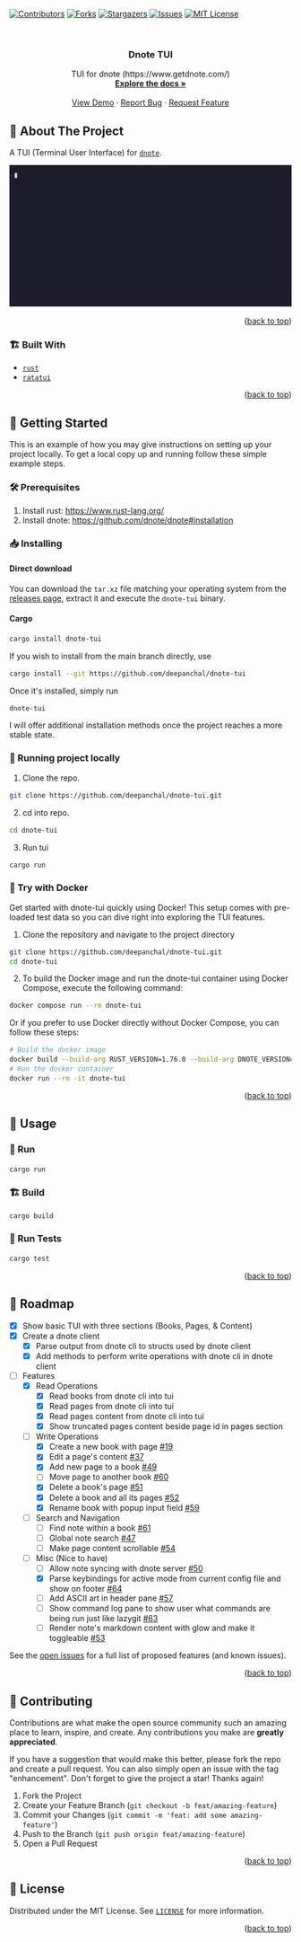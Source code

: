 <!-- Improved compatibility of back to top link: See: https://github.com/othneildrew/Best-README-Template/pull/73 -->

<a name="readme-top"></a>

<!--
*** Thanks for checking out the Best-README-Template. If you have a suggestion
*** that would make this better, please fork the repo and create a pull request
*** or simply open an issue with the tag "enhancement".
*** Don't forget to give the project a star!
*** Thanks again! Now go create something AMAZING! :D
-->

<!-- PROJECT SHIELDS -->
<!--
*** I'm using markdown "reference style" links for readability.
*** Reference links are enclosed in brackets [ ] instead of parentheses ( ).
*** See the bottom of this document for the declaration of the reference variables
*** for contributors-url, forks-url, etc. This is an optional, concise syntax you may use.
*** https://www.markdownguide.org/basic-syntax/#reference-style-links
-->

[![Contributors][contributors-shield]][contributors-url]
[![Forks][forks-shield]][forks-url]
[![Stargazers][stars-shield]][stars-url]
[![Issues][issues-shield]][issues-url]
[![MIT License][license-shield]][license-url]

<!-- PROJECT LOGO -->
<br />
<div align="center">
  <!-- <a href="https://github.com/deepanchal/dnote-tui"> -->
  <!--   <img src="images/logo.png" alt="Logo" width="80" height="80"> -->
  <!-- </a> -->

<h3 align="center">Dnote TUI</h3>

  <p align="center">
    TUI for dnote (https://www.getdnote.com/)
    <br />
    <a href="https://docs.rs/dnote-tui"><strong>Explore the docs »</strong></a>
    <br />
    <br />
    <a href="https://github.com/deepanchal/dnote-tui">View Demo</a>
    ·
    <a href="https://github.com/deepanchal/dnote-tui/issues">Report Bug</a>
    ·
    <a href="https://github.com/deepanchal/dnote-tui/issues">Request Feature</a>
  </p>
</div>

<!-- ABOUT THE PROJECT -->

## 🌟 About The Project

A TUI (Terminal User Interface) for [`dnote`](https://www.getdnote.com/).

![Demo](./.github/static/demo.gif)

<p align="right">(<a href="#readme-top">back to top</a>)</p>

### 🏗️ Built With

- [`rust`](https://www.rust-lang.org/)
- [`ratatui`](https://github.com/ratatui-org/ratatui)

<p align="right">(<a href="#readme-top">back to top</a>)</p>

<!-- GETTING STARTED -->

## 🚀 Getting Started

This is an example of how you may give instructions on setting up your project locally.
To get a local copy up and running follow these simple example steps.

### 🛠️ Prerequisites

1. Install rust: https://www.rust-lang.org/
2. Install dnote: https://github.com/dnote/dnote#installation

### 📥 Installing

#### Direct download

You can download the `tar.xz` file matching your operating system from the
[releases page](https://github.com/deepanchal/dnote-tui/releases), extract it and execute the `dnote-tui`
binary.

#### Cargo

```bash
cargo install dnote-tui
```

If you wish to install from the main branch directly, use

```bash
cargo install --git https://github.com/deepanchal/dnote-tui
```

Once it's installed, simply run

```bash
dnote-tui
```

I will offer additional installation methods once the project reaches a more stable state.

### 🏃 Running project locally

1. Clone the repo.

```bash
git clone https://github.com/deepanchal/dnote-tui.git
```

2. cd into repo.

```bash
cd dnote-tui
```

3. Run tui

```sh
cargo run
```

### 🐳 Try with Docker

Get started with dnote-tui quickly using Docker! This setup comes with pre-loaded test data so you can dive right into exploring the TUI features.

1. Clone the repository and navigate to the project directory

```bash
git clone https://github.com/deepanchal/dnote-tui.git
cd dnote-tui
```

2. To build the Docker image and run the dnote-tui container using Docker Compose, execute the following command:

```bash
docker compose run --rm dnote-tui
```

Or if you prefer to use Docker directly without Docker Compose, you can follow these steps:

```bash
# Build the docker image
docker build --build-arg RUST_VERSION=1.76.0 --build-arg DNOTE_VERSION=0.15.1 -t dnote-tui .
# Run the docker container
docker run --rm -it dnote-tui
```

<p align="right">(<a href="#readme-top">back to top</a>)</p>

<!-- USAGE EXAMPLES -->

## 📝 Usage

### 🏃 Run

```sh
cargo run
```

### 🏗️ Build

```sh
cargo build
```

### 🧪 Run Tests

```sh
cargo test
```

<p align="right">(<a href="#readme-top">back to top</a>)</p>

<!-- ROADMAP -->

## 🎯 Roadmap

- [x] Show basic TUI with three sections (Books, Pages, & Content)
- [x] Create a dnote client
  - [x] Parse output from dnote cli to structs used by dnote client
  - [x] Add methods to perform write operations with dnote cli in dnote client
- [ ] Features
  - [x] Read Operations
    - [x] Read books from dnote cli into tui
    - [x] Read pages from dnote cli into tui
    - [x] Read pages content from dnote cli into tui
    - [x] Show truncated pages content beside page id in pages section
  - [ ] Write Operations
    - [x] Create a new book with page [#19](https://github.com/deepanchal/dnote-tui/issues/19)
    - [x] Edit a page's content [#37](https://github.com/deepanchal/dnote-tui/issues/37)
    - [x] Add new page to a book [#49](https://github.com/deepanchal/dnote-tui/issues/49)
    - [ ] Move page to another book [#60](https://github.com/deepanchal/dnote-tui/issues/60)
    - [x] Delete a book's page [#51](https://github.com/deepanchal/dnote-tui/issues/51)
    - [x] Delete a book and all its pages [#52](https://github.com/deepanchal/dnote-tui/issues/52)
    - [x] Rename book with popup input field [#59](https://github.com/deepanchal/dnote-tui/issues/59)
  - [ ] Search and Navigation
    - [ ] Find note within a book [#61](https://github.com/deepanchal/dnote-tui/issues/61)
    - [ ] Global note search [#47](https://github.com/deepanchal/dnote-tui/issues/47)
    - [ ] Make page content scrollable [#54](https://github.com/deepanchal/dnote-tui/issues/54)
  - [ ] Misc (Nice to have)
    - [ ] Allow note syncing with dnote server [#50](https://github.com/deepanchal/dnote-tui/issues/50)
    - [x] Parse keybindings for active mode from current config file and show on footer [#64](https://github.com/deepanchal/dnote-tui/issues/64)
    - [ ] Add ASCII art in header pane [#57](https://github.com/deepanchal/dnote-tui/issues/57)
    - [ ] Show command log pane to show user what commands are being run just like lazygit [#63](https://github.com/deepanchal/dnote-tui/issues/63)
    - [ ] Render note's markdown content with glow and make it toggleable [#53](https://github.com/deepanchal/dnote-tui/issues/53)

See the [open issues](https://github.com/deepanchal/dnote-tui/issues) for a full list of proposed features (and known issues).

<p align="right">(<a href="#readme-top">back to top</a>)</p>

<!-- CONTRIBUTING -->

## 🤝 Contributing

Contributions are what make the open source community such an amazing place to learn, inspire, and create. Any contributions you make are **greatly appreciated**.

If you have a suggestion that would make this better, please fork the repo and create a pull request. You can also simply open an issue with the tag "enhancement".
Don't forget to give the project a star! Thanks again!

1. Fork the Project
2. Create your Feature Branch (`git checkout -b feat/amazing-feature`)
3. Commit your Changes (`git commit -m 'feat: add some amazing-feature'`)
4. Push to the Branch (`git push origin feat/amazing-feature`)
5. Open a Pull Request

<p align="right">(<a href="#readme-top">back to top</a>)</p>

<!-- LICENSE -->

## 📄 License

Distributed under the MIT License. See [`LICENSE`](LICENSE) for more information.

<p align="right">(<a href="#readme-top">back to top</a>)</p>

<!-- MARKDOWN LINKS & IMAGES -->
<!-- https://www.markdownguide.org/basic-syntax/#reference-style-links -->

[contributors-shield]: https://img.shields.io/github/contributors/deepanchal/dnote-tui.svg?style=for-the-badge
[contributors-url]: https://github.com/deepanchal/dnote-tui/graphs/contributors
[forks-shield]: https://img.shields.io/github/forks/deepanchal/dnote-tui.svg?style=for-the-badge
[forks-url]: https://github.com/deepanchal/dnote-tui/network/members
[stars-shield]: https://img.shields.io/github/stars/deepanchal/dnote-tui.svg?style=for-the-badge
[stars-url]: https://github.com/deepanchal/dnote-tui/stargazers
[issues-shield]: https://img.shields.io/github/issues/deepanchal/dnote-tui.svg?style=for-the-badge
[issues-url]: https://github.com/deepanchal/dnote-tui/issues
[license-shield]: https://img.shields.io/github/license/deepanchal/dnote-tui.svg?style=for-the-badge
[license-url]: https://github.com/deepanchal/dnote-tui/blob/main/LICENSE
